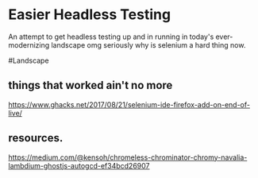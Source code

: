 # Easier Headless Testing
An attempt to get headless testing up and in running in today's ever-modernizing landscape omg seriously why is selenium a hard thing now.

#Landscape
## things that worked ain't no more
https://www.ghacks.net/2017/08/21/selenium-ide-firefox-add-on-end-of-live/
## resources.
https://medium.com/@kensoh/chromeless-chrominator-chromy-navalia-lambdium-ghostjs-autogcd-ef34bcd26907
